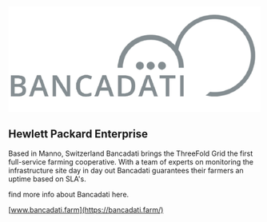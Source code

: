 ![](../images/bancadati-logo-01.png)
## Hewlett Packard Enterprise

Based in Manno, Switzerland Bancadati brings the ThreeFold Grid the first full-service farming cooperative. With a team of experts on monitoring the infrastructure site day in day out Bancadati guarantees their farmers an uptime based on SLA's.

find more info about Bancadati here.

[www.bancadati.farm](https://bancadati.farm/)
